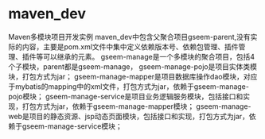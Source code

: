 # maven_dev
Maven多模块项目开发实例
maven_dev中包含父聚合项目gseem-parent,没有实际的内容，主要是pom.xml文件中集中定义依赖版本号、依赖包管理、插件管理、插件等可以继承的元素。
gseem-manage是一个多模块的聚合项目，包括4个子模块，parent都是gseem-manage，
gseem-manage-pojo是项目实体类模块，打包方式为jar；
gseem-manage-mapper是项目数据库操作dao模块，对应于mybatis的mapping中的xml文件，打包方式为jar，依赖于gseem-manage-pojo模块；
gseem-manage-service是项目业务逻辑服务模块，包括接口和实现，打包方式为jar，依赖于gseem-manage-mapper模块；
gseem-manage-web是项目的静态资源、jsp动态页面模块，包括接口和实现，打包方式为jar，依赖于gseem-manage-service模块；
